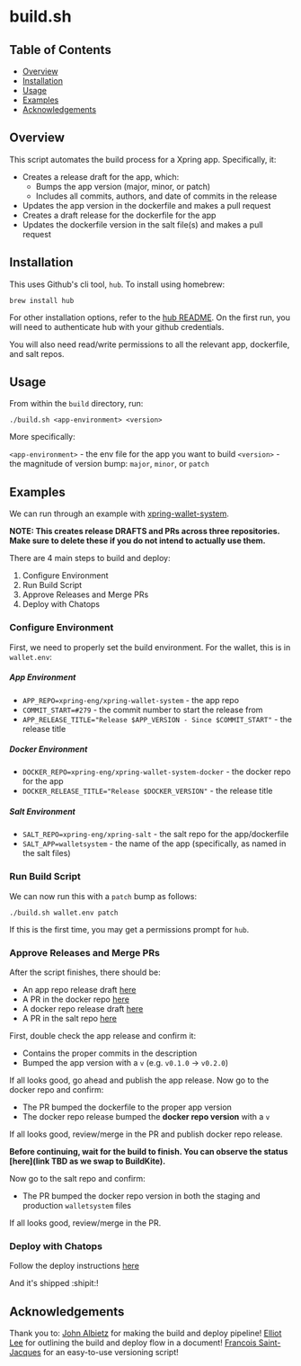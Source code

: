 # build.sh 

## Table of Contents
- [Overview](#overview)
- [Installation](#installation)
- [Usage](#usage)
- [Examples](#examples)
- [Acknowledgements](#acknowledgements) 

## Overview <a name="overview"></a>
This script automates the build process for a Xpring app. Specifically, it:

- Creates a release draft for the app, which:
  - Bumps the app version (major, minor, or patch)
  - Includes all commits, authors, and date of commits in the release 
- Updates the app version in the dockerfile and makes a pull request
- Creates a draft release for the dockerfile for the app
- Updates the dockerfile version in the salt file(s) and makes a pull request

## Installation <a name="installation"></a>
This uses Github's cli tool, `hub`. To install using homebrew:

`brew install hub`

For other installation options, refer to the [hub README](https://github.com/github/hub). On the first run, you will need to
authenticate hub with your github credentials.

You will also need read/write permissions to all the relevant app, dockerfile, and salt repos.

## Usage <a name="usage"></a>
From within the `build` directory, run:

`./build.sh <app-environment> <version>`

More specifically:

`<app-environment>` - the env file for the app you want to build
`<version>` - the magnitude of version bump: `major`, `minor`, or `patch`

## Examples <a name="examples"></a>
We can run through an example with [xpring-wallet-system](https://github.com/xpring-eng/xpring-wallet-system).

__NOTE: This creates release DRAFTS and PRs across three repositories. Make sure to delete these if you do not intend
to actually use them.__

There are 4 main steps to build and deploy:
1. Configure Environment
2. Run Build Script 
3. Approve Releases and Merge PRs 
4. Deploy with Chatops

### Configure Environment 
First, we need to properly set the build environment. For the wallet, this is in `wallet.env`:

##### App Environment
- `APP_REPO=xpring-eng/xpring-wallet-system` - the app repo 
- `COMMIT_START=#279` - the commit number to start the release from
- `APP_RELEASE_TITLE="Release $APP_VERSION - Since $COMMIT_START"` - the release title

##### Docker Environment
- `DOCKER_REPO=xpring-eng/xpring-wallet-system-docker` - the docker repo for the app
- `DOCKER_RELEASE_TITLE="Release $DOCKER_VERSION"` - the release title

##### Salt Environment
- `SALT_REPO=xpring-eng/xpring-salt` - the salt repo for the app/dockerfile 
- `SALT_APP=walletsystem` - the name of the app (specifically, as named in the salt files)

### Run Build Script 
We can now run this with a `patch` bump as follows:

`./build.sh wallet.env patch`

If this is the first time, you may get a permissions prompt for `hub`.

### Approve Releases and Merge PRs
After the script finishes, there should be:

- An app repo release draft [here](https://github.com/xpring-eng/xpring-wallet-system/releases)
- A PR in the docker repo [here](https://github.com/xpring-eng/xpring-wallet-system-docker/pulls)
- A docker repo release draft [here](https://github.com/xpring-eng/xpring-wallet-system-docker/releases)
- A PR in the salt repo [here](https://github.com/xpring-eng/xpring-salt/pulls)

First, double check the app release and confirm it:

- Contains the proper commits in the description
- Bumped the app version with a `v` (e.g. `v0.1.0` -> `v0.2.0`) 

If all looks good, go ahead and publish the app release. Now go to the docker repo and confirm:

- The PR bumped the dockerfile to the proper app version
- The docker repo release bumped the __docker repo version__ with a `v`

If all looks good, review/merge in the PR and publish docker repo release.

__Before continuing, wait for the build to finish. You can observe the status [here](link TBD as we swap to
BuildKite).__

Now go to the salt repo and confirm:
- The PR bumped the docker repo version in both the staging and production `walletsystem` files

If all looks good, review/merge in the PR.

### Deploy with Chatops
Follow the deploy instructions [here](https://github.com/xpring-eng/xpring-deploy/blob/master/xpring-chatops-deploys.md)

And it's shipped :shipit:!

## Acknowledgements <a name="acknowledgements"></a>
Thank you to:
[John Albietz](https://github.com/inthecloud247) for making the build and deploy pipeline!
[Elliot Lee](https://github.com/intelliot) for outlining the build and deploy flow in a document! 
[Francois Saint-Jacques](https://github.com/fsaintjacques) for an easy-to-use versioning script! 
